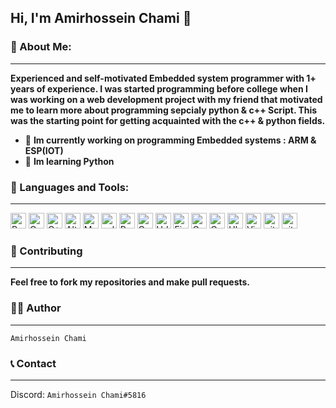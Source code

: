 <!--START_SECTION:waka-->
<!--END_SECTION:waka-->

## Hi, I'm **Amirhossein Chami** 🤗

### 🔎 About Me:
<hr/>

**Experienced and self-motivated Embedded system programmer with 1+ years of experience. I was started programming before college when I was working on a web development project with my friend that motivated me to learn more about programming sepcialy python & c++ Script. This was the starting point for getting acquainted with the c++ & python fields.**


- 🎯 **Im currently working on programming Embedded systems : ARM & ESP(IOT)**
- 📘 **Im learning Python**

### 🧰 Languages and Tools:
<hr/>

<p>
<img alt="Python" src="https://img.shields.io/badge/Python-14354C?style=for-the-badge&logo=python&logoColor=white" height="25px"/>
<img alt="C" src="https://img.shields.io/badge/C-00599C?style=for-the-badge&logo=c&logoColor=white" height="25px"/> 
<img alt="C++" src="https://img.shields.io/badge/C++-blue.svg?style=for-the-badge&logo=c%2B%2B" height="25px"/> 
<img alt="Altium-Designer" src="https://img.shields.io/badge/altium%20designer-A5915F?style=for-the-badge&logo=altium%20designer&logoColor=white" height="25px"/>
<img alt="Matlab" src="https://img.shields.io/badge/matlab-red.svg?style=for-the-badge" height="25px"/>
<img alt="sqlite" src="https://img.shields.io/badge/SQLite-07405E?style=for-the-badge&logo=sqlite&logoColor=white" height="25px"/>
<img alt="PyCharm" src="https://img.shields.io/badge/PyCharm-000000.svg?&style=for-the-badge&logo=PyCharm&logoColor=white" height="25px"/>
<img alt="Coursera" src="https://img.shields.io/badge/Coursera-%230056D2.svg?style=for-the-badge&logo=Coursera&logoColor=white" height="25px"/> 
<img alt="Udemy" src="https://img.shields.io/badge/Udemy-A435F0?style=for-the-badge&logo=Udemy&logoColor=white" height="25px"/> 
<img alt="Firefox" src="https://img.shields.io/badge/Firefox-FF7139?style=for-the-badge&logo=Firefox-Browser&logoColor=white" height="25px"/>
<img alt="Google Chrome" src="https://img.shields.io/badge/Google%20Chrome-4285F4?style=for-the-badge&logo=GoogleChrome&logoColor=white" height="25px"/>
<img alt="Opera" src="https://img.shields.io/badge/Opera-FF1B2D?style=for-the-badge&logo=Opera&logoColor=white" height="25px"/>
<img alt="Ubuntu" src="https://img.shields.io/badge/Ubuntu-E95420?style=for-the-badge&logo=ubuntu&logoColor=white" height="25px"/>
<img alt="Visual Studio"  src="https://img.shields.io/badge/Visual_Studio-5C2D91?style=for-the-badge&logo=visual%20studio&logoColor=white" height="25px"/>
<img alt="git" src="https://img.shields.io/badge/-Git-F05032?style=flat-square&logo=git&logoColor=white" height="25px"/>
<img alt="github actions" src="https://img.shields.io/badge/-Github_Actions-2088FF?style=flat-square&logo=github-actions&logoColor=white" height="25px"/>
</p>

### 🔧 Contributing
<hr/>

**Feel free to fork my repositories and make pull requests.**

### ✍🏻 Author
<hr/>

    Amirhossein Chami

### 📞 Contact
<hr/>

Discord: `Amirhossein Chami#5816`
